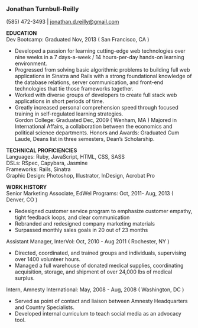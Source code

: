 ### Jonathan Turnbull-Reilly
(585) 472-3493  |  jonathan.d.reilly@gmail.com

**EDUCATION**  
Dev Bootcamp: Graduated Nov, 2013 ( San Francisco, CA )  
+ Developed a passion for learning cutting-edge web technologies over nine weeks in a 7 days-a-week / 14 hours-per-day hands-on learning environment.  
+ Progressed from solving basic algorithmic problems to building full web applications in Sinatra and Rails with a strong foundational knowledge of the database relations, server communication, and front-end technologies that tie those frameworks together.  
+ Worked with diverse groups of developers to create full stack web applications in short periods of time.  
+ Greatly increased personal comprehension speed through focused training in self-regulated learning strategies.  
Gordon College: Graduated Dec, 2009 ( Wenham, MA )
Majored in International Affairs, a collaboration between the economics and political science departments. 
Honors and Awards: Graduated Cum Laude, Deans list in three semesters, Dean’s Scholarship. 

**TECHNICAL PROFICIENCIES**  
Languages: Ruby, JavaScript, HTML, CSS, SASS  
DSLs: RSpec, Capybara, Jasmine  
Frameworks: Rails, Sinatra  
Graphic Design: Photoshop, Illustrator, InDesign, Acrobat Pro  

**WORK HISTORY**  
Senior Marketing Associate, EdWel Programs: Oct, 2011- Aug, 2013 ( Denver, CO )
+ Redesigned customer service program to emphasize customer empathy, tight feedback loops, and clear communication  
+ Rebranded and redesigned company marketing materials  
+ Surpassed monthly sales goals in 20 out of 23 months  

Assistant Manager, InterVol: Oct, 2010 - Aug 2011 ( Rochester, NY )  
+ Directed, coordinated, and trained groups and individuals, supervising over 1400 volunteer hours.  
+ Managed a full warehouse of donated medical supplies, coordinating acquisition, storage, and shipment of over 24,000 lbs of medical surplus.

Intern, Amnesty International: May, 2008 - Aug, 2008 ( Washington, DC )  
+ Served as point of contact and liaison between Amnesty Headquarters and Country Specialists.  
+ Developed internal curriculum to teach social media as an advocacy tool.  

